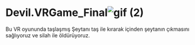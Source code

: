 # Devil.VRGame_Final![gif (2)](https://user-images.githubusercontent.com/93486345/175837536-56f9bc78-a957-41db-9859-731df130e39e.gif)
Bu VR oyununda taşlaşmış Şeytanı taş ile kırarak içinden şeytanın çıkmasını sağlıyoruz ve silah ile öldürüyoruz.
